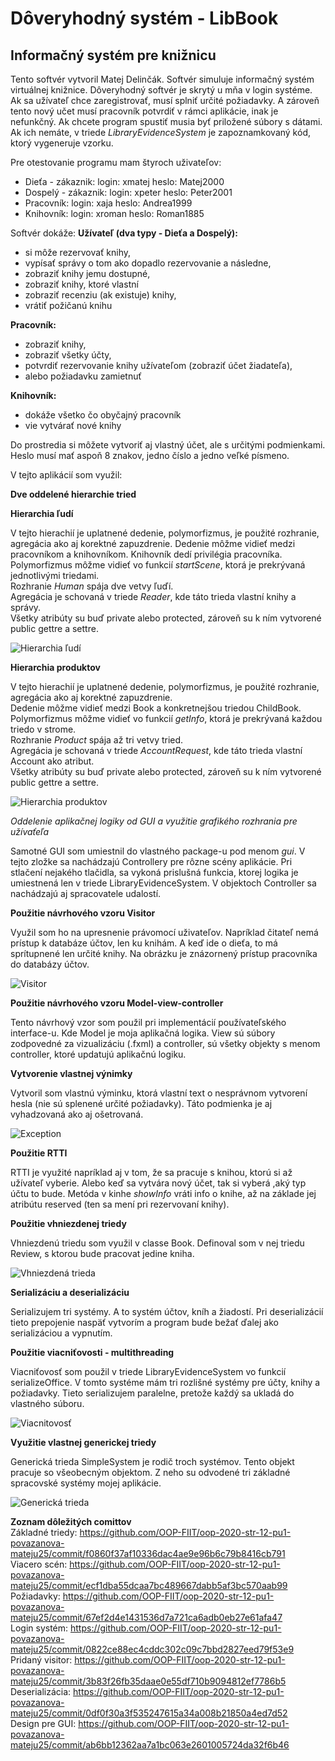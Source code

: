 # Dôveryhodný systém - LibBook
## Informačný systém pre knižnicu

Tento softvér vytvoril Matej Delinčák. Softvér simuluje informačný systém virtuálnej knižnice. Dôveryhodný softvér je skrytý u mňa v login systéme. Ak sa užívateľ chce zaregistrovať, musí splniť určité požiadavky. A zároveň tento nový učet musí pracovník potvrdiť v rámci aplikácie, inak je nefunkčný. Ak chcete program spustiť musia byť priložené súbory s dátami. Ak ich nemáte, v triede *LibraryEvidenceSystem* je zapoznamkovaný kód, ktorý vygeneruje vzorku.

Pre otestovanie programu mam štyroch uživateľov:
- Dieťa - zákaznik: login: xmatej heslo: Matej2000
- Dospelý - zákaznik: login: xpeter heslo: Peter2001
- Pracovník: login: xaja heslo: Andrea1999
- Knihovník: login: xroman heslo: Roman1885

Softvér dokáže:
**Užívateľ (dva typy - Dieťa a Dospelý):**
  - si môže rezervovať knihy, 
  - vypísať správy o tom ako dopadlo rezervovanie a následne, 
  - zobraziť knihy jemu dostupné,
  - zobraziť  knihy, ktoré vlastní
  - zobraziť recenziu (ak existuje) knihy,
  - vrátiť požičanú knihu
  
**Pracovník:**
  - zobraziť knihy,
  - zobraziť všetky účty,
  - potvrdiť rezervovanie knihy užívateľom (zobraziť účet žiadateľa),
  - alebo požiadavku zamietnuť
  
**Knihovník:**
  - dokáže všetko čo obyčajný pracovník
  - vie vytvárať nové knihy
  
Do prostredia si môžete vytvoriť aj vlastný účet, ale s určitými podmienkami. Heslo musí mať aspoň 8 znakov, jedno číslo a jedno veľké písmeno.

V tejto aplikácií som využil:

**Dve oddelené hierarchie tried**

**Hierarchia ľudí**

V tejto hierachií je uplatnené dedenie, polymorfizmus, je použité rozhranie, agregácia ako aj korektné zapuzdrenie.
Dedenie môžme vidieť medzi pracovníkom a knihovníkom. Knihovník dedí privilégia pracovníka.  
Polymorfizmus môžme vidieť vo funkcií *startScene*, ktorá je prekrývaná jednotlivými triedami.  
Rozhranie *Human* spája dve vetvy ľuďí.  
Agregácia je schovaná v triede *Reader*, kde táto trieda vlastní knihy a správy.  
Všetky atribúty su buď private alebo protected, zároveň su k ním vytvorené public gettre a settre.  

![Hierarchia ľudí](https://github.com/OOP-FIIT/oop-2020-str-12-pu1-povazanova-mateju25/blob/master/docs/HierarchiaHuman.png)

**Hierarchia produktov**

V tejto hierachií je uplatnené dedenie, polymorfizmus, je použité rozhranie, agregácia ako aj korektné zapuzdrenie.  
Dedenie môžme vidieť medzi Book a konkretnejšou triedou ChildBook.  
Polymorfizmus môžme vidieť vo funkcií *getInfo*, ktorá je prekrývaná každou triedo v strome.  
Rozhranie *Product* spája až tri vetvy tried.  
Agregácia je schovaná v triede *AccountRequest*, kde táto trieda vlastní Account ako atribut.  
Všetky atribúty su buď private alebo protected, zároveň su k ním vytvorené public gettre a settre.  

![Hierarchia produktov](https://github.com/OOP-FIIT/oop-2020-str-12-pu1-povazanova-mateju25/blob/master/docs/HierarchiaProduct.png)

**Oddelenie aplikačnej logiky od GUI* a využitie grafikého rozhrania pre užívaťeľa*

Samotné GUI som umiestnil do vlastného package-u pod menom *gui*. V tejto zložke sa nachádzajú Controllery pre rôzne scény aplikácie. Pri stlačení nejakého tlačidla, sa vykoná prislušná funkcia, ktorej logika je umiestnená len v triede LibraryEvidenceSystem. V objektoch Controller sa nachádzajú aj spracovatele udalostí.

**Použitie návrhového vzoru Visitor**

Využil som ho na upresnenie právomocí uživateľov. Napríklad čitateľ nemá prístup k databáze účtov, len ku knihám. A keď ide o dieťa, to má sprítupnené len určité knihy. Na obrázku je znázornený prístup pracovníka do databázy účtov.

![Visitor](https://github.com/OOP-FIIT/oop-2020-str-12-pu1-povazanova-mateju25/blob/master/docs/Visitor.png)

**Použitie návrhového vzoru Model-view-controller**

Tento návrhový vzor som použil pri implementácií používateľského interface-u. Kde Model je moja aplikačná logika. View sú súbory zodpovedné za vizualizáciu (.fxml) a controller, sú všetky objekty s menom controller, ktoré updatujú aplikačnú logiku. 

**Vytvorenie vlastnej výnimky**

Vytvoril som vlastnú výminku, ktorá vlastní text o nesprávnom vytvorení hesla (nie sú splenené určité požiadavky). Táto podmienka je aj vyhadzovaná ako aj ošetrovaná.

![Exception](https://github.com/OOP-FIIT/oop-2020-str-12-pu1-povazanova-mateju25/blob/master/docs/Exception.png)

**Použitie RTTI**

RTTI je využité napríklad aj v tom, že sa pracuje s knihou, ktorú si až užívateľ vyberie. Alebo keď sa vytvára nový účet, tak si vyberá ,aký typ účtu to bude. Metóda v kinhe *showInfo* vráti info o knihe, až na základe jej atribútu reserved (ten sa mení pri rezervovaní knihy).

**Použitie vhniezdenej triedy**

Vhniezdenú triedu som využil v classe Book. Definoval som v nej triedu Review, s ktorou bude pracovat jedine kniha.

![Vhniezdená trieda](https://github.com/OOP-FIIT/oop-2020-str-12-pu1-povazanova-mateju25/blob/master/docs/EnclosedClass.png)

**Serializáciu a deserializáciu**

Serializujem tri systémy. A to systém účtov, kníh a žiadostí. Pri deserializácií tieto prepojenie naspäť vytvorím a program bude bežať ďalej ako serializáciou a vypnutím.

**Použitie viacniťovosti - multithreading**

Viacniťovosť som použil v triede LibraryEvidenceSystem vo funkcií serializeOffice. V tomto systéme mám tri rozlišné systémy pre účty, knihy a požiadavky. Tieto serializujem paralelne, pretože každý sa ukladá do vlastného súboru.

![Viacnitovosť](https://github.com/OOP-FIIT/oop-2020-str-12-pu1-povazanova-mateju25/blob/master/docs/Viacnitovost.png)

**Využitie vlastnej generickej triedy**

Generická trieda SimpleSystem je rodič troch systémov. Tento objekt pracuje so všeobecným objektom. Z neho su odvodené tri základné spracovské systémy mojej aplikácie.

![Generická trieda](https://github.com/OOP-FIIT/oop-2020-str-12-pu1-povazanova-mateju25/blob/master/docs/GenerickáTrieda.png)

**Zoznam dôležitých comittov**  
Základné triedy: https://github.com/OOP-FIIT/oop-2020-str-12-pu1-povazanova-mateju25/commit/f0860f37af10336dac4ae9e96b6c79b8416cb791  
Viacero scén: https://github.com/OOP-FIIT/oop-2020-str-12-pu1-povazanova-mateju25/commit/ecf1dba55dcaa7bc489667dabb5af3bc570aab99  
Požiadavky: https://github.com/OOP-FIIT/oop-2020-str-12-pu1-povazanova-mateju25/commit/67ef2d4e1431536d7a721ca6adb0eb27e61afa47  
Login systém: https://github.com/OOP-FIIT/oop-2020-str-12-pu1-povazanova-mateju25/commit/0822ce88ec4cddc302c09c7bbd2827eed79f53e9  
Pridaný visitor: https://github.com/OOP-FIIT/oop-2020-str-12-pu1-povazanova-mateju25/commit/3b83f26fb35daae0e55df710b9094812ef7786b5  
Deserializácia: https://github.com/OOP-FIIT/oop-2020-str-12-pu1-povazanova-mateju25/commit/0df0f30a3f535247615a34a008b21850a4ed7d52  
Design pre GUI: https://github.com/OOP-FIIT/oop-2020-str-12-pu1-povazanova-mateju25/commit/ab6bb12362aa7a1bc063e2601005724da32f6b46  
